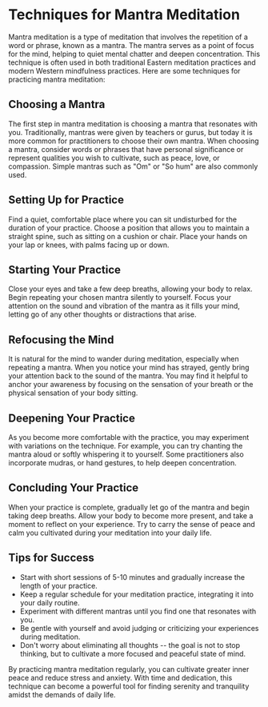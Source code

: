 Techniques for Mantra Meditation
================================

Mantra meditation is a type of meditation that involves the repetition of a word or phrase, known as a mantra. The mantra serves as a point of focus for the mind, helping to quiet mental chatter and deepen concentration. This technique is often used in both traditional Eastern meditation practices and modern Western mindfulness practices. Here are some techniques for practicing mantra meditation:

Choosing a Mantra
-----------------

The first step in mantra meditation is choosing a mantra that resonates with you. Traditionally, mantras were given by teachers or gurus, but today it is more common for practitioners to choose their own mantra. When choosing a mantra, consider words or phrases that have personal significance or represent qualities you wish to cultivate, such as peace, love, or compassion. Simple mantras such as "Om" or "So hum" are also commonly used.

Setting Up for Practice
-----------------------

Find a quiet, comfortable place where you can sit undisturbed for the duration of your practice. Choose a position that allows you to maintain a straight spine, such as sitting on a cushion or chair. Place your hands on your lap or knees, with palms facing up or down.

Starting Your Practice
----------------------

Close your eyes and take a few deep breaths, allowing your body to relax. Begin repeating your chosen mantra silently to yourself. Focus your attention on the sound and vibration of the mantra as it fills your mind, letting go of any other thoughts or distractions that arise.

Refocusing the Mind
-------------------

It is natural for the mind to wander during meditation, especially when repeating a mantra. When you notice your mind has strayed, gently bring your attention back to the sound of the mantra. You may find it helpful to anchor your awareness by focusing on the sensation of your breath or the physical sensation of your body sitting.

Deepening Your Practice
-----------------------

As you become more comfortable with the practice, you may experiment with variations on the technique. For example, you can try chanting the mantra aloud or softly whispering it to yourself. Some practitioners also incorporate mudras, or hand gestures, to help deepen concentration.

Concluding Your Practice
------------------------

When your practice is complete, gradually let go of the mantra and begin taking deep breaths. Allow your body to become more present, and take a moment to reflect on your experience. Try to carry the sense of peace and calm you cultivated during your meditation into your daily life.

Tips for Success
----------------

* Start with short sessions of 5-10 minutes and gradually increase the length of your practice.
* Keep a regular schedule for your meditation practice, integrating it into your daily routine.
* Experiment with different mantras until you find one that resonates with you.
* Be gentle with yourself and avoid judging or criticizing your experiences during meditation.
* Don't worry about eliminating all thoughts -- the goal is not to stop thinking, but to cultivate a more focused and peaceful state of mind.

By practicing mantra meditation regularly, you can cultivate greater inner peace and reduce stress and anxiety. With time and dedication, this technique can become a powerful tool for finding serenity and tranquility amidst the demands of daily life.
